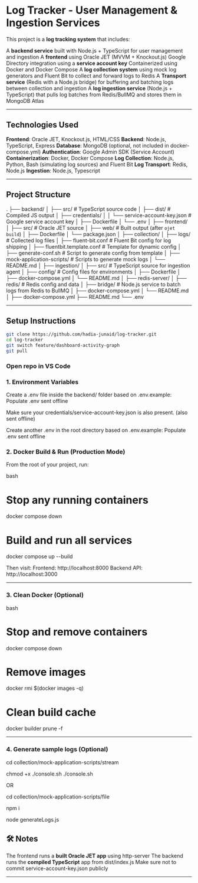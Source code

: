 # Log Tracker - User Management & Ingestion Services

This project is a **log tracking system** that includes:

A **backend service** built with Node.js + TypeScript for user management and ingestion
A **frontend** using Oracle JET (MVVM + Knockout.js)
Google Directory integration using a **service account key**
Containerized using Docker and Docker Compose
A **log collection system** using mock log generators and Fluent Bit to collect and forward logs to Redis
A **Transport service** (Redis with a Node.js bridge) for buffering and batching logs between collection and ingestion
A **log ingestion service** (Node.js + TypeScript) that pulls log batches from Redis/BullMQ and stores them in MongoDB Atlas

---

## Technologies Used

**Frontend**: Oracle JET, Knockout.js, HTML/CSS
**Backend**: Node.js, TypeScript, Express
**Database**: MongoDB (optional, not included in docker-compose.yml)
**Authentication**: Google Admin SDK (Service Account)
**Containerization**: Docker, Docker Compose
**Log Collection**: Node.js, Python, Bash (simulating log sources) and Fluent Bit
**Log Transport**: Redis, Node.js 
**Ingestion**: Node.js, Typescript

---

## Project Structure

.
├── backend/
│   ├── src/                          # TypeScript source code
│   ├── dist/                         # Compiled JS output
│   ├── credentials/
│   │   └── service-account-key.json  # Google service account key
│   ├── Dockerfile
│   └── .env
│
├── frontend/
│   ├── src/                          # Oracle JET source
│   ├── web/                          # Built output (after `ojet build`)
│   ├── Dockerfile
│   └── package.json
│
├── collection/
│   ├── logs/                        # Collected log files
│   ├── fluent-bit.conf              # Fluent Bit config for log shipping
│   ├── fluentbit.template.conf      # Template for dynamic config
│   ├── generate-conf.sh             # Script to generate config from template
│   ├── mock-application-scripts/    # Scripts to generate mock logs
│   └── README.md
│
├── ingestion/
│   ├── src/                         # TypeScript source for ingestion agent
│   ├── config/                      # Config files for environments
│   ├── Dockerfile
│   ├── docker-compose.yml
│   └── README.md
│
├── redis-server/
│   ├── redis/                       # Redis config and data
│   ├── bridge/                      # Node.js service to batch logs from Redis to BullMQ
│   ├── docker-compose.yml
│   └── README.md
│
├── docker-compose.yml
├── README.md
└── .env

---

##  Setup Instructions


```bash
git clone https://github.com/hadia-junaid/log-tracker.git
cd log-tracker
git switch feature/dashboard-activity-graph
git pull
```

### Open repo in VS Code

### 1. Environment Variables

Create a .env file inside the backend/ folder based on .env.example:
Populate .env sent offline


Make sure your credentials/service-account-key.json is also present. (also sent offline)

Create another .env in the root directory based on .env.example:
Populate .env sent offline

### 2. Docker Build & Run (Production Mode)

From the root of your project, run:

bash
# Stop any running containers
docker compose down

# Build and run all services
docker compose up --build


Then visit:
Frontend: http://localhost:8000
Backend API: http://localhost:3000

---

### 3. Clean Docker (Optional)

bash
# Stop and remove containers
docker compose down

# Remove images
docker rmi $(docker images -q)

# Clean build cache
docker builder prune -f

---

### 4. Generate sample logs (Optional)

cd collection/mock-application-scripts/stream

chmod +x ./console.sh
./console.sh


OR


cd collection/mock-application-scripts/file

npm i

node generateLogs.js

## 🛠 Notes

The frontend runs a **built Oracle JET app** using http-server
The backend runs the **compiled TypeScript** app from dist/index.js
Make sure not to commit service-account-key.json publicly

---
